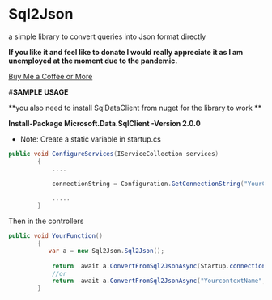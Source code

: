 # Sql2Json
a simple library to convert queries into Json format directly

**If you like it and feel like to donate I would really appreciate it as I am unemployed at the moment due to the pandemic.**

[Buy Me a Coffee or More](https://www.buymeacoffee.com/AsmG)

 
#**SAMPLE USAGE**

**you also need to install SqlDataClient from nuget for the library to work **

**Install-Package Microsoft.Data.SqlClient -Version 2.0.0**

* Note: Create a static variable in startup.cs 


 
```csharp
public void ConfigureServices(IServiceCollection services)
        {
            ....

            connectionString = Configuration.GetConnectionString("YourContextName");

            .....
        }
 ```
 
 Then in the controllers
```csharp
public void YourFunction()
        {
           var a = new Sql2Json.Sql2Json();
            
            return  await a.ConvertFromSql2JsonAsync(Startup.connectionString, "SELECT * FROM Players");
            //or
            return  await a.ConvertFromSql2JsonAsync("YourcontextName", "SELECT * FROM Players");
        }
 ```

